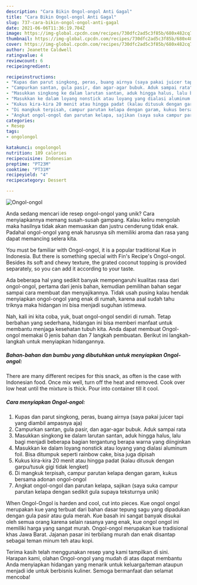 ```yaml
---
description: "Cara Bikin Ongol-ongol Anti Gagal"
title: "Cara Bikin Ongol-ongol Anti Gagal"
slug: 737-cara-bikin-ongol-ongol-anti-gagal
date: 2021-06-06T11:36:19.704Z
image: https://img-global.cpcdn.com/recipes/730dfc2ad5c3f85b/680x482cq70/ongol-ongol-foto-resep-utama.jpg
thumbnail: https://img-global.cpcdn.com/recipes/730dfc2ad5c3f85b/680x482cq70/ongol-ongol-foto-resep-utama.jpg
cover: https://img-global.cpcdn.com/recipes/730dfc2ad5c3f85b/680x482cq70/ongol-ongol-foto-resep-utama.jpg
author: Jeanette Caldwell
ratingvalue: 4
reviewcount: 6
recipeingredient:

recipeinstructions:
- "Kupas dan parut singkong, peras, buang airnya (saya pakai juicer tapi yang diambil ampasnya aja)"
- "Campurkan santan, gula pasir, dan agar-agar bubuk. Aduk sampai rata"
- "Masukkan singkong ke dalam larutan santan, aduk hingga halus, lalu bagi menjadi beberapa bagian tergantung berapa warna yang diinginkan"
- "Masukkan ke dalam loyang nonstick atau loyang yang dialasi aluminum foil. Bisa ditumpuk seperti rainbow cake, bisa juga dipisah"
- "Kukus kira-kira 20 menit atau hingga padat (kalau ditusuk dengan garpu/tusuk gigi tidak lengket)"
- "Di mangkuk terpisah, campur parutan kelapa dengan garam, kukus bersama adonan ongol-ongol"
- "Angkat ongol-ongol dan parutan kelapa, sajikan (saya suka campur parutan kelapa dengan sedikit gula supaya teksturnya unik)"
categories:
- Resep
tags:
- ongolongol

katakunci: ongolongol 
nutrition: 189 calories
recipecuisine: Indonesian
preptime: "PT23M"
cooktime: "PT31M"
recipeyield: "4"
recipecategory: Dessert

---
```



![Ongol-ongol](https://img-global.cpcdn.com/recipes/730dfc2ad5c3f85b/680x482cq70/ongol-ongol-foto-resep-utama.jpg)

Anda sedang mencari ide resep ongol-ongol yang unik? Cara menyiapkannya memang susah-susah gampang. Kalau keliru mengolah maka hasilnya tidak akan memuaskan dan justru cenderung tidak enak. Padahal ongol-ongol yang enak harusnya sih memiliki aroma dan rasa yang dapat memancing selera kita.

You must be familiar with Ongol-ongol, it is a popular traditional Kue in Indonesia. But there is something special with Fin&#39;s Recipe&#39;s Ongol-ongol. Besides its soft and chewy texture, the grated coconut topping is provided separately, so you can add it according to your taste.

Ada beberapa hal yang sedikit banyak mempengaruhi kualitas rasa dari ongol-ongol, pertama dari jenis bahan, kemudian pemilihan bahan segar sampai cara membuat dan menyajikannya. Tidak usah pusing kalau hendak menyiapkan ongol-ongol yang enak di rumah, karena asal sudah tahu triknya maka hidangan ini bisa menjadi suguhan istimewa.


Nah, kali ini kita coba, yuk, buat ongol-ongol sendiri di rumah. Tetap berbahan yang sederhana, hidangan ini bisa memberi manfaat untuk membantu menjaga kesehatan tubuh kita. Anda dapat membuat Ongol-ongol memakai 0 jenis bahan dan 7 langkah pembuatan. Berikut ini langkah-langkah untuk menyiapkan hidangannya.

<!--inarticleads1-->

##### Bahan-bahan dan bumbu yang dibutuhkan untuk menyiapkan Ongol-ongol:



There are many different recipes for this snack, as often is the case with Indonesian food. Once mix well, turn off the heat and removed. Cook over low heat until the mixture is thick. Pour into container till it cool. 

<!--inarticleads2-->

##### Cara menyiapkan Ongol-ongol:

1. Kupas dan parut singkong, peras, buang airnya (saya pakai juicer tapi yang diambil ampasnya aja)
1. Campurkan santan, gula pasir, dan agar-agar bubuk. Aduk sampai rata
1. Masukkan singkong ke dalam larutan santan, aduk hingga halus, lalu bagi menjadi beberapa bagian tergantung berapa warna yang diinginkan
1. Masukkan ke dalam loyang nonstick atau loyang yang dialasi aluminum foil. Bisa ditumpuk seperti rainbow cake, bisa juga dipisah
1. Kukus kira-kira 20 menit atau hingga padat (kalau ditusuk dengan garpu/tusuk gigi tidak lengket)
1. Di mangkuk terpisah, campur parutan kelapa dengan garam, kukus bersama adonan ongol-ongol
1. Angkat ongol-ongol dan parutan kelapa, sajikan (saya suka campur parutan kelapa dengan sedikit gula supaya teksturnya unik)


When Ongol-Ongol is harden and cool, cut into pieces. Kue ongol ongol merupakan kue yang terbuat dari bahan dasar tepung sagu yang dipadukan dengan gula pasir atau gula merah. Kue basah ini sangat banyak disukai oleh semua orang karena selain rasanya yang enak, kue ongol ongol ini memiliki harga yang sangat murah. Ongol-ongol merupakan kue tradisional khas Jawa Barat. Jajanan pasar ini terbilang murah dan enak disantap sebagai teman minum teh atau kopi. 

Terima kasih telah menggunakan resep yang kami tampilkan di sini. Harapan kami, olahan Ongol-ongol yang mudah di atas dapat membantu Anda menyiapkan hidangan yang menarik untuk keluarga/teman ataupun menjadi ide untuk berbisnis kuliner. Semoga bermanfaat dan selamat mencoba!

